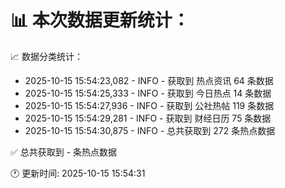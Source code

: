 📊 本次数据更新统计：
==========================

📈 数据分类统计：
- 2025-10-15 15:54:23,082 - INFO - 获取到 热点资讯 64 条数据
- 2025-10-15 15:54:25,333 - INFO - 获取到 今日热点 14 条数据
- 2025-10-15 15:54:27,936 - INFO - 获取到 公社热帖 119 条数据
- 2025-10-15 15:54:29,281 - INFO - 获取到 财经日历 75 条数据
- 2025-10-15 15:54:30,875 - INFO - 总共获取到 272 条热点数据

✅ 总共获取到 - 条热点数据

🕐 更新时间: 2025-10-15 15:54:31
